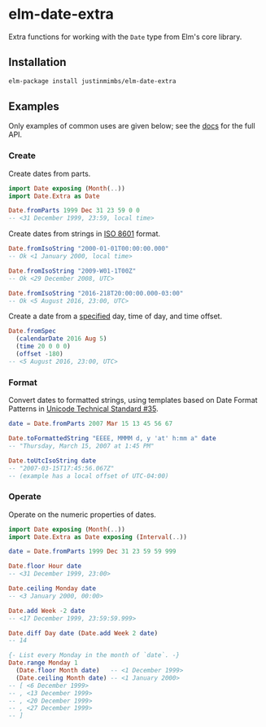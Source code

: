# elm-date-extra

Extra functions for working with the `Date` type from Elm's core library.

## Installation

```sh
elm-package install justinmimbs/elm-date-extra
```

## Examples

Only examples of common uses are given below; see the
[docs](http://package.elm-lang.org/packages/justinmimbs/elm-date-extra/latest/Date-Extra)
for the full API.

### Create

Create dates from parts.

```elm
import Date exposing (Month(..))
import Date.Extra as Date

Date.fromParts 1999 Dec 31 23 59 0 0
-- <31 December 1999, 23:59, local time>
```

Create dates from strings in [ISO 8601](https://en.wikipedia.org/wiki/ISO_8601)
format.

```elm
Date.fromIsoString "2000-01-01T00:00:00.000"
-- Ok <1 January 2000, local time>

Date.fromIsoString "2009-W01-1T00Z"
-- Ok <29 December 2008, UTC>

Date.fromIsoString "2016-218T20:00:00.000-03:00"
-- Ok <5 August 2016, 23:00, UTC>
```

Create a date from a [specified](http://package.elm-lang.org/packages/justinmimbs/elm-date-extra/latest/Date-Extra#fromSpec)
day, time of day, and time offset.

```elm
Date.fromSpec
  (calendarDate 2016 Aug 5)
  (time 20 0 0 0)
  (offset -180)
-- <5 August 2016, 23:00, UTC>
```

### Format

Convert dates to formatted strings, using templates based on Date Format
Patterns in [Unicode Technical Standard #35](http://www.unicode.org/reports/tr35/tr35-43/tr35-dates.html#Date_Format_Patterns).

```elm
date = Date.fromParts 2007 Mar 15 13 45 56 67

Date.toFormattedString "EEEE, MMMM d, y 'at' h:mm a" date
-- "Thursday, March 15, 2007 at 1:45 PM"

Date.toUtcIsoString date
-- "2007-03-15T17:45:56.067Z"
-- (example has a local offset of UTC-04:00)
```

### Operate

Operate on the numeric properties of dates.

```elm
import Date exposing (Month(..))
import Date.Extra as Date exposing (Interval(..))

date = Date.fromParts 1999 Dec 31 23 59 59 999

Date.floor Hour date
-- <31 December 1999, 23:00>

Date.ceiling Monday date
-- <3 January 2000, 00:00>

Date.add Week -2 date
-- <17 December 1999, 23:59:59.999>

Date.diff Day date (Date.add Week 2 date)
-- 14

{- List every Monday in the month of `date`. -}
Date.range Monday 1
  (Date.floor Month date)   -- <1 December 1999>
  (Date.ceiling Month date) -- <1 January 2000>
-- [ <6 December 1999>
-- , <13 December 1999>
-- , <20 December 1999>
-- , <27 December 1999>
-- ]
```
